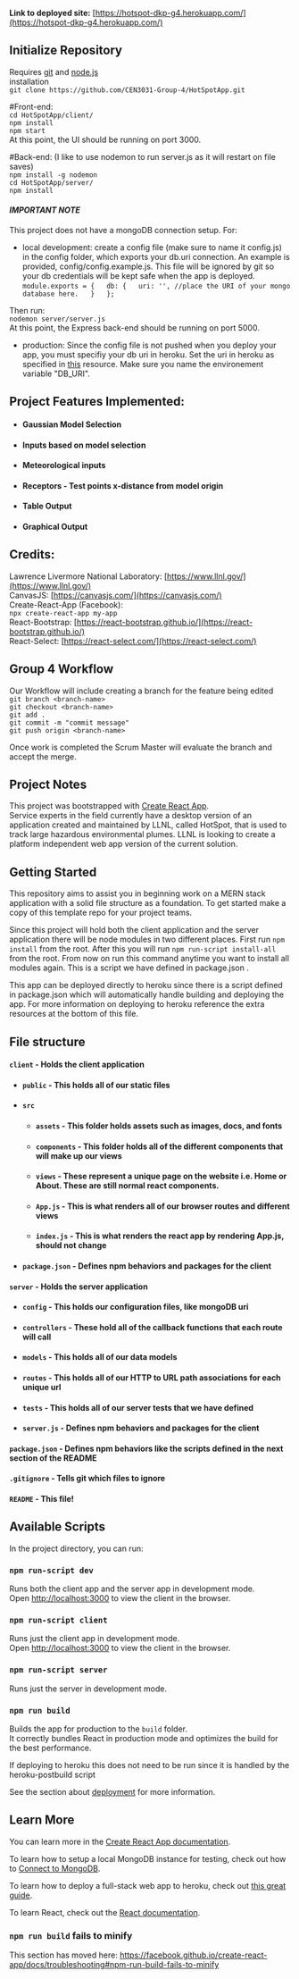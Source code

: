 **Link to deployed site:** [https://hotspot-dkp-g4.herokuapp.com/](https://hotspot-dkp-g4.herokuapp.com/)

## Initialize Repository
Requires [git](https://desktop.github.com/) and [node.js](https://nodejs.org/en/download/)  
installation  
`git clone https://github.com/CEN3031-Group-4/HotSpotApp.git`  
  
#Front-end:  
`cd HotSpotApp/client/`  
`npm install`  
`npm start`  
At this point, the UI should be running on port 3000.  
  
#Back-end: (I like to use nodemon to run server.js as it will restart on file saves)  
`npm install -g nodemon`  
`cd HotSpotApp/server/`  
`npm install`  

#### _**IMPORTANT NOTE**_  
This project does not have a mongoDB connection setup. For:
- local development: create a config file (make sure to name it config.js) in the config folder, which exports your db.uri connection. An example is provided, config/config.example.js. This file will be ignored by git so your db credentials will be kept safe when the app is deployed.  
`module.exports = {  
    db: {  
        uri: '', //place the URI of your mongo database here.  
    }  
};` 
 
Then run:  
`nodemon server/server.js`  
At this point, the Express back-end should be running on port 5000.

- production: Since the config file is not pushed when you deploy your app, you must specifiy your db uri in heroku. Set the uri in heroku as specified in [this](https://devcenter.heroku.com/articles/config-vars) resource. Make sure you name the environement variable "DB_URI".    
  
## Project Features Implemented:  
- #### Gaussian Model Selection
- #### Inputs based on model selection
- #### Meteorological inputs
- #### Receptors - Test points x-distance from model origin
- #### Table Output
- #### Graphical Output

## Credits:  
Lawrence Livermore National Laboratory: [https://www.llnl.gov/](https://www.llnl.gov/)  
CanvasJS: [https://canvasjs.com/](https://canvasjs.com/)  
Create-React-App (Facebook):  
`npx create-react-app my-app`   
React-Bootstrap: [https://react-bootstrap.github.io/](https://react-bootstrap.github.io/)  
React-Select: [https://react-select.com/](https://react-select.com/)  
  
## Group 4 Workflow
Our Workflow will include creating a branch for the feature being edited  
`git branch <branch-name>`  
`git checkout <branch-name>`  
`git add .`  
`git commit -m "commit message"`  
`git push origin <branch-name>`  
  
Once work is completed the Scrum Master will evaluate the branch and accept the merge.
   
## Project Notes  
This project was bootstrapped with [Create React App](https://github.com/facebook/create-react-app).  
Service experts in the field currently have a desktop version of an application created and maintained by LLNL, called HotSpot, that is used to track large hazardous environmental plumes. LLNL is looking to create a platform independent web app version of the current solution.  
  
## Getting Started
This repository aims to assist you in beginning work on a MERN stack application with a solid file structure as a foundation. To get started make a copy of this template repo for your project teams.

Since this project will hold both the client application and the server application there will be node modules in two different places. First run `npm install` from the root. After this you will run `npm run-script install-all` from the root. From now on run this command anytime you want to install all modules again. This is a script we have defined in package.json .

This app can be deployed directly to heroku since there is a script defined in package.json which will automatically handle building and deploying the app. For more information on deploying to heroku reference the extra resources at the bottom of this file. 

## File structure
#### `client` - Holds the client application
- #### `public` - This holds all of our static files
- #### `src`
    - #### `assets` - This folder holds assets such as images, docs, and fonts
    - #### `components` - This folder holds all of the different components that will make up our views
    - #### `views` - These represent a unique page on the website i.e. Home or About. These are still normal react components.
    - #### `App.js` - This is what renders all of our browser routes and different views
    - #### `index.js` - This is what renders the react app by rendering App.js, should not change
- #### `package.json` - Defines npm behaviors and packages for the client
#### `server` - Holds the server application
- #### `config` - This holds our configuration files, like mongoDB uri
- #### `controllers` - These hold all of the callback functions that each route will call
- #### `models` - This holds all of our data models
- #### `routes` - This holds all of our HTTP to URL path associations for each unique url
- #### `tests` - This holds all of our server tests that we have defined
- #### `server.js` - Defines npm behaviors and packages for the client
#### `package.json` - Defines npm behaviors like the scripts defined in the next section of the README
#### `.gitignore` - Tells git which files to ignore
#### `README` - This file!


## Available Scripts

In the project directory, you can run:

### `npm run-script dev`

Runs both the client app and the server app in development mode.<br>
Open [http://localhost:3000](http://localhost:3000) to view the client in the browser.

### `npm run-script client`

Runs just the client app in development mode.<br>
Open [http://localhost:3000](http://localhost:3000) to view the client in the browser.


### `npm run-script server`

Runs just the server in development mode.<br>


### `npm run build`

Builds the app for production to the `build` folder.<br>
It correctly bundles React in production mode and optimizes the build for the best performance.

If deploying to heroku this does not need to be run since it is handled by the heroku-postbuild script<br>

See the section about [deployment](https://facebook.github.io/create-react-app/docs/deployment) for more information.

## Learn More

You can learn more in the [Create React App documentation](https://facebook.github.io/create-react-app/docs/getting-started).

To learn how to setup a local MongoDB instance for testing, check out how to [Connect to MongoDB](https://docs.mongodb.com/guides/server/drivers/).

To learn how to deploy a full-stack web app to heroku, check out [this great guide](https://daveceddia.com/deploy-react-express-app-heroku/).

To learn React, check out the [React documentation](https://reactjs.org/).

### `npm run build` fails to minify

This section has moved here: https://facebook.github.io/create-react-app/docs/troubleshooting#npm-run-build-fails-to-minify

